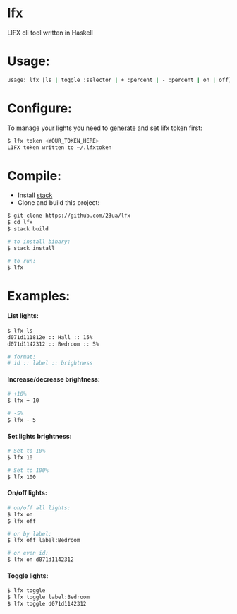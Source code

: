 # lfx
LIFX cli tool written in Haskell

# Usage:

```bash
usage: lfx [ls | toggle :selector | + :percent | - :percent | on | off]
```

# Configure:
To manage your lights you need to [generate](https://cloud.lifx.com/settings) and set lifx token first:
```bash
$ lfx token <YOUR_TOKEN_HERE>
LIFX token written to ~/.lfxtoken
```

# Compile:
- Install [stack](https://docs.haskellstack.org/en/stable/README/)
- Clone and build this project:
```bash
$ git clone https://github.com/23ua/lfx
$ cd lfx
$ stack build

# to install binary:
$ stack install

# to run:
$ lfx
```

# Examples:
#### List lights:
```bash
$ lfx ls
d071d111812e :: Hall :: 15%
d071d1142312 :: Bedroom :: 5%

# format:
# id :: label :: brightness
```

#### Increase/decrease brightness:
```bash
# +10%
$ lfx + 10

# -5%
$ lfx - 5
```

#### Set lights brightness:
```bash
# Set to 10%
$ lfx 10

# Set to 100%
$ lfx 100
```

#### On/off lights:
```bash
# on/off all lights:
$ lfx on
$ lfx off

# or by label:
$ lfx off label:Bedroom

# or even id:
$ lfx on d071d1142312
```

#### Toggle lights:
```bash
$ lfx toggle
$ lfx toggle label:Bedroom
$ lfx toggle d071d1142312
```
